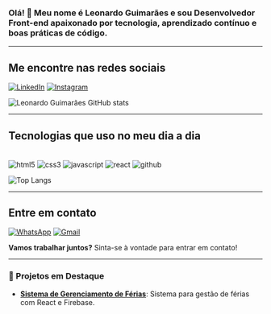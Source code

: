 ### Olá! 👋 Meu nome é Leonardo Guimarães e sou Desenvolvedor Front-end apaixonado por tecnologia, aprendizado contínuo e boas práticas de código.

---

## Me encontre nas redes sociais
[![LinkedIn](https://img.shields.io/badge/LinkedIn-0077B5?style=for-the-badge&logo=linkedin&logoColor=white)](https://www.linkedin.com/in/leonardo-guimar%C3%A3es-dev/)
[![Instagram](https://img.shields.io/badge/Instagram-E4405F?style=for-the-badge&logo=instagram&logoColor=white)](https://www.instagram.com/leoguimaraes.oliveira/)

![Leonardo Guimarães GitHub stats](https://github-readme-stats.vercel.app/api?username=LeozinhoGuimaraes1988&show_icons=true&theme=dracula)

---

## Tecnologias que uso no meu dia a dia

<div style="display: inline-block"><br>
  <img align="center" alt="html5" src="https://img.shields.io/badge/HTML5-E34F26?style=for-the-badge&logo=html5&logoColor=white">
  <img align="center" alt="css3" src="https://img.shields.io/badge/CSS3-1572B6?style=for-the-badge&logo=css3&logoColor=white">
  <img align="center" alt="javascript" src="https://img.shields.io/badge/JavaScript-323330?style=for-the-badge&logo=javascript&logoColor=F7DF1E">
  <img align="center" alt="react" src="https://img.shields.io/badge/React-20232A?style=for-the-badge&logo=react&logoColor=61DAFB">
  <img align="center" alt="github" src="https://img.shields.io/badge/GitHub-181717?style=for-the-badge&logo=github&logoColor=white">
</div>

<br/>

![Top Langs](https://github-readme-stats.vercel.app/api/top-langs/?username=LeozinhoGuimaraes1988&layout=compact)

---

## Entre em contato

[![WhatsApp](https://img.shields.io/badge/WhatsApp-25D366?style=for-the-badge&logo=whatsapp&logoColor=white)](https://wa.me/5561996668080)
[![Gmail](https://img.shields.io/badge/Gmail-D14836?style=for-the-badge&logo=gmail&logoColor=white)](mailto:leonardo.cientistadedados@gmail.com)

**Vamos trabalhar juntos?** Sinta-se à vontade para entrar em contato!

---

### 🚧 Projetos em Destaque  
- [**Sistema de Gerenciamento de Férias**](https://github.com/LeozinhoGuimaraes1988/sistema-afastamentos): Sistema para gestão de férias com React e Firebase.



